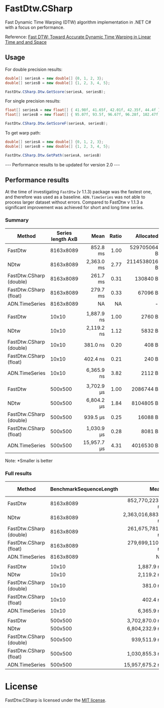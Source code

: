 # FastDtw.CSharp

Fast Dynamic Time Warping (DTW) algorithm implementation in .NET C# with a focus on performance.

Reference: [Fast DTW: Toward Accurate Dynamic Time Warping in Linear Time and and Space](https://cs.fit.edu/~pkc/papers/tdm04.pdf) 

## Usage

For double precision results:

```csharp
double[] seriesA = new double[] {0, 1, 2, 3};
double[] seriesB = new double[] {1, 2, 3, 4, 5};

FastDtw.CSharp.Dtw.GetScore(seriesA, seriesB);
```

For single precision results:

```csharp
float[] seriesA = new float[] { 41.98f, 41.65f, 42.01f, 42.35f, 44.4f };
float[] seriesB = new float[] { 95.07f, 93.5f, 96.67f, 96.28f, 102.47f, 94.24f, 95.12f, 87.06f };

FastDtw.CSharp.Dtw.GetScoreF(seriesA, seriesB);
```

To get warp path:

```csharp
double[] seriesA = new double[] {0, 1, 2, 3};
double[] seriesB = new double[] {1, 2, 3, 4, 5};

FastDtw.CSharp.Dtw.GetPath(seriesA, seriesB)
```
--- Performance results to be updated for version 2.0 ---


## Performance results

At the time of investigating `FastDtw` (v 1.1.3) package was the fastest one, and therefore was used as a baseline. `ADN.TimeSeries` was not able to process larger dataset without errors. Compared to FastDtw v 1.1.3 a significant improvement was achieved for short and long time series. 

### Summary

|                    Method | Series length AxB |               Mean | Ratio |    Allocated | Alloc Ratio |
|-------------------------- |------------------------ |-------------------:|------:|-------------:|------------:|
|                   FastDtw |               8163x8089 |   852.8 ms |  1.00 |  529705064 B |       1.000 |
|                      NDtw |               8163x8089 | 2,363.0 ms |  2.77 | 2114538016 B |       3.992 |
|   FastDtw.CSharp (double) |               8163x8089 |   261.7 ms |  0.31 |     130840 B |       0.000 |
|    FastDtw.CSharp (float) |               8163x8089 |   279.7 ms |  0.33 |      67096 B |       0.000 |
|            ADN.TimeSeries |               8163x8089 |                 NA | NA |            - |           ? |
|                           |                         |                    |              |             |
|                   FastDtw |                   10x10 |         1,887.9 ns |  1.00 |       2760 B |        1.00 |
|                      NDtw |                   10x10 |         2,119.2 ns |  1.12 |       5832 B |        2.11 |
|   FastDtw.CSharp (double) |                   10x10 |           381.0 ns |  0.20 |        408 B |        0.15 |
|    FastDtw.CSharp (float) |                   10x10 |           402.4 ns |  0.21 |        240 B |        0.09 |
|            ADN.TimeSeries |                   10x10 |         6,365.9 ns |  3.82 |       2112 B |        0.77 |
|                           |                         |                    |       |              |             |
|                   FastDtw |                 500x500 |     3,702.9 µs |  1.00 |    2086744 B |       1.000 |
|                      NDtw |                 500x500 |     6,804.2 µs |  1.84 |    8104805 B |       3.884 |
|   FastDtw.CSharp (double) |                 500x500 |       939.5 µs |  0.25 |      16088 B |       0.008 |
|    FastDtw.CSharp (float) |                 500x500 |     1,030.9 µs |  0.28 |       8081 B |       0.004 |
|            ADN.TimeSeries |                 500x500 |    15,957.7 µs |  4.31 |    4016530 B |       1.925 |

Note: *Smaller is better

### Full results

|                    Method | BenchmarkSequenceLength |               Mean |            Error |           StdDev | Ratio | RatioSD |        Gen0 |        Gen1 |      Gen2 |    Allocated | Alloc Ratio |
|-------------------------- |------------------------ |-------------------:|-----------------:|-----------------:|------:|--------:|------------:|------------:|----------:|-------------:|------------:|
|                   FastDtw |               8163x8089 |   852,770,223.1 ns | 14,650,159.15 ns | 12,233,546.40 ns |  1.00 |    0.00 |           - |           - |         - |  529705064 B |       1.000 |
|                      NDtw |               8163x8089 | 2,363,016,883.3 ns | 24,067,817.16 ns | 18,790,568.52 ns |  2.77 |    0.04 | 340000.0000 | 175000.0000 | 7000.0000 | 2114538016 B |       3.992 |
|   FastDtw.CSharp (double) |               8163x8089 |   261,675,781.1 ns |  5,174,377.41 ns |  8,786,485.53 ns |  0.31 |    0.01 |           - |           - |         - |     130840 B |       0.000 |
|    FastDtw.CSharp (float) |               8163x8089 |   279,699,110.0 ns |  5,400,750.08 ns |  5,051,864.97 ns |  0.33 |    0.01 |           - |           - |         - |      67096 B |       0.000 |
|            ADN.TimeSeries |               8163x8089 |                 NA |               NA |               NA |     ? |       ? |           - |           - |         - |            - |           ? |
|                           |                         |                    |                  |                  |       |         |             |             |           |              |             |
|                   FastDtw |                   10x10 |         1,887.9 ns |         36.80 ns |         34.43 ns |  1.00 |    0.00 |      0.4387 |      0.0019 |         - |       2760 B |        1.00 |
|                      NDtw |                   10x10 |         2,119.2 ns |         22.72 ns |         18.97 ns |  1.12 |    0.02 |      0.9270 |      0.0191 |         - |       5832 B |        2.11 |
|   FastDtw.CSharp (double) |                   10x10 |           381.0 ns |          1.78 ns |          1.39 ns |  0.20 |    0.00 |      0.0648 |           - |         - |        408 B |        0.15 |
|    FastDtw.CSharp (float) |                   10x10 |           402.4 ns |          2.85 ns |          2.67 ns |  0.21 |    0.00 |      0.0381 |           - |         - |        240 B |        0.09 |
|            ADN.TimeSeries |                   10x10 |         6,365.9 ns |        351.47 ns |      1,025.26 ns |  3.82 |    0.83 |      0.3357 |           - |         - |       2112 B |        0.77 |
|                           |                         |                    |                  |                  |       |         |             |             |           |              |             |
|                   FastDtw |                 500x500 |     3,702,870.0 ns |     27,765.07 ns |     25,971.46 ns |  1.00 |    0.00 |    496.0938 |    496.0938 |  496.0938 |    2086744 B |       1.000 |
|                      NDtw |                 500x500 |     6,804,232.9 ns |    114,975.57 ns |     89,765.37 ns |  1.84 |    0.03 |   1335.9375 |    671.8750 |  257.8125 |    8104805 B |       3.884 |
|   FastDtw.CSharp (double) |                 500x500 |       939,511.9 ns |      5,399.81 ns |      4,509.08 ns |  0.25 |    0.00 |      1.9531 |           - |         - |      16088 B |       0.008 |
|    FastDtw.CSharp (float) |                 500x500 |     1,030,855.3 ns |     18,986.04 ns |     15,854.20 ns |  0.28 |    0.00 |           - |           - |         - |       8081 B |       0.004 |
|            ADN.TimeSeries |                 500x500 |    15,957,675.2 ns |    224,745.02 ns |    199,230.60 ns |  4.31 |    0.07 |    968.7500 |    968.7500 |  968.7500 |    4016530 B |       1.925 |

# License

FastDtw.CSharp is licensed under the [MIT license](https://github.com/kkartavenka/FastDtw.CSharp/blob/master/LICENSE.txt).

